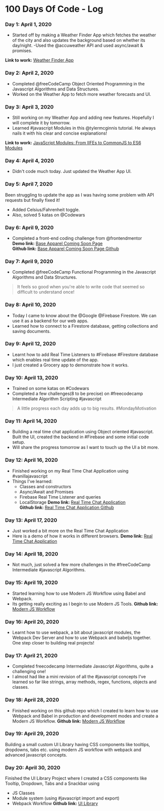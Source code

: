 # 100 Days Of Code - Log

### Day 1: April 1, 2020

- Started off by making a Weather Finder App which fetches the weather of the city and also updates the background based on whether its day/night.
-Used the @accuweather API and used async/await & promises. 

**Link to work:** [Weather Finder App](https://tjgillweb.github.io/Weather-App/)

### Day 2: April 2, 2020 

- Completed @freeCodeCamp Object Oriented Programming in the Javascript Algorithms and Data Structures.
- Worked on the Weather App to fetch more weather forecasts and UI.

### Day 3: April 3, 2020

- Still working on my Weather App and adding new features. Hopefully I will complete it by tomorrow.
- Learned #javascript Modules in this @tylermcginnis tutorial. He always nails it with his clear and concise explanations!

**Link to work:** [JavaScript Modules: From IIFEs to CommonJS to ES6 Modules](https://youtu.be/qJWALEoGge4)

### Day 4: April 4, 2020

- Didn't code much today. Just updated the Weather App UI. 

### Day 5: April 7, 2020
Been struggling to update the app as I was having some problem with API requests but finally fixed it!
- Added Celsius/Fahrenheit toggle.
- Also, solved 5 katas on @Codewars

### Day 6: April 9, 2020
- Completed a front-end coding challenge from @frontendmentor  
**Demo link:** [Base Apparel Coming Soon Page](https://tjgillweb.github.io/Frontend-Mentor-Challenges/Base%20Apparel%20Coming%20Soon%20Page/)  
**Github link:** [Base Apparel Coming Soon Page Github](https://github.com/tjgillweb/Frontend-Mentor-Challenges/tree/master/Base%20Apparel%20Coming%20Soon%20Page)

### Day 7: April 9, 2020
- Completed @freeCodeCamp Functional Programming in the Javascript Algorithms and Data Structures.
> It feels so good when you're able to write code that seemed so difficult to understand once!

### Day 8: April 10, 2020
- Today I came to know about the @Google @Firebase Firestore. We can use it as a backend for our web apps.
- Learned how to connect to a Firestore database, getting collections and saving documents.

### Day 9: April 12, 2020
- Learnt how to add Real Time Listeners to #Firebase #Firestore database which enables real time update of the app.
- I just created a Grocery app to demonstrate how it works.

### Day 10: April 13, 2020
- Trained on some katas on #Codewars
- Completed a few challenges(8 to be precise) on #freecodecamp Intermediate Algorithm Scripting #javascript

> A little progress each day adds up to big results. #MondayMotivation

### Day 11: April 14, 2020
- Building a real time chat application using Object oriented #javascript. Built the UI, created the backend in #Firebase and some initial code setup.
- Will share the progress tomorrow as I want to touch up the UI a bit more. 

### Day 12: April 16, 2020
- Finished working on my Real Time Chat Application using #vanillajavascript
- Things I've learned:
  - Classes and constructors
  - Async/Await and Promises
  - Firebase Real Time Listener and queries
  - LocalStorage
**Demo link:** [Real Time Chat Application](https://tjgillweb.github.io/Real-Time-Chat-Application/)  
**Github link:** [Real Time Chat Application Github](https://github.com/tjgillweb/Real-Time-Chat-Application)

### Day 13: April 17, 2020
- Just worked a bit more on the Real Time Chat Application
- Here is a demo of how it works in different browsers.
**Demo link:** [Real Time Chat Application](https://tjgillweb.github.io/Real-Time-Chat-Application/) 

### Day 14: April 18, 2020
- Not much, just solved a few more challenges in the #freeCodeCamp Intermediate #javascript Algorithms.

### Day 15: April 19, 2020
- Started learning how to use Modern JS Workflow using Babel and Webpack.
- Its getting really exciting as I begin to use Modern JS Tools. 
**Github link:** [Modern JS Workflow](https://github.com/tjgillweb/Modern-JS-Workflow)

### Day 16: April 20, 2020
- Learnt how to use webpack, a bit about javascript modules, the Webpack Dev Server and how to use Webpack and babeljs together. One step closer to building real projects!
 
### Day 17: April 21, 2020
- Completed freecodecamp Intermediate Javascript Algorithms, quite a challenging one!
- I almost had like a mini revision of all the #javascript concepts I've learned so far like strings, array methods, regex, functions, objects and classes.

### Day 18: April 28, 2020
- Finished working on this github repo which I created to learn how to use Webpack and Babel in production and development modes and create a Modern JS Workflow.
**Github link:** [Modern JS Workflow](https://github.com/tjgillweb/Modern-JS-Workflow)

### Day 19: April 29, 2020
Building a small custom UI Library having CSS components like tooltips, dropdowns, tabs etc. using modern JS workflow with 
webpack and advanced javascript concepts.

### Day 20: April 30, 2020
Finished the UI Library Project where I created a CSS components like Tooltip, Dropdown, Tabs and a Snackbar using 
- JS Classes 
- Module system (using #javascript import and export)
- Webpack Workflow
**Github link:** [UI Library](https://github.com/tjgillweb/UI-Library)
